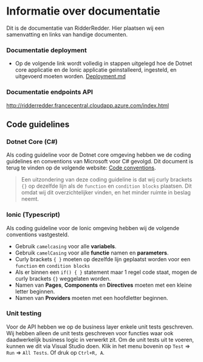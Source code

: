 # Informatie over documentatie
Dit is de documentatie van RidderRedder.
Hier plaatsen wij een samenvatting en links van handige documenten.

### Documentatie deployment
  * Op de volgende link wordt volledig in stappen uitgelegd hoe de Dotnet core applicatie en de Ionic applicatie geinstalleerd, ingesteld, en uitgevoerd moeten worden. [Deployment.md](https://github.com/AP-Elektronica-ICT/CA1819-RidderRedder/blob/master/doc/Deployment.md)
  
### Documentatie endpoints API
http://ridderredder.francecentral.cloudapp.azure.com/index.html

## Code guidelines
### Dotnet Core (C#)
Als coding guideline voor de Dotnet core omgeving hebben we de coding guidelines en conventions van Microsoft voor C# gevolgd. Dit document is terug te vinden op de volgende website: [Code conventions](https://docs.microsoft.com/en-us/dotnet/csharp/programming-guide/inside-a-program/coding-conventions).
> Een uitzondering van deze coding guideline is dat wij curly brackets ``{}`` op dezelfde lijn als de ``function`` en ``condition blocks`` plaatsen. Dit omdat wij dit overzichtelijker vinden, en het minder ruimte in beslag neemt.
 
### Ionic (Typescript)
Als coding guideline voor de Ionic omgeving hebben wij de volgende conventions vastgesteld.
* Gebruik ``camelcasing`` voor alle **variabels**.
* Gebruik ``camelCasing`` voor alle **functie** namen en **parameters**. 
* Curly brackets ``{ }`` moeten op dezelfde lijn geplaatst worden voor een ``function`` en ``condition blocks``  
* Als er binnen een ``if() { }`` statement maar 1 regel code staat, mogen de curly brackets ``{}`` weggelaten worden.  
* Namen van **Pages**, **Components** en **Directives** moeten met een kleine letter beginnen.  
* Namen van **Providers** moeten met een hoofdletter beginnen.  

### Unit testing
Voor de API hebben we op de business layer enkele unit tests geschreven. Wij hebben alleen de unit tests geschreven voor functies waar ook daadwerkelijk business logic in verwerkt zit. Om de unit tests uit te voeren, kunnen we dit via Visual Studio doen. Klik in het menu bovenin op ``Test`` => ``Run`` => ``All Tests``. Of druk op ``Ctrl+R, A``.
